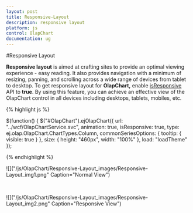 ```yaml
---
layout: post
title: Responsive-Layout
description: responsive layout
platform: js
control: OlapChart
documentation: ug
---
```


#Responsive Layout

**Responsive layout** is aimed at crafting sites to provide an optimal viewing experience - easy reading. It also provides navigation with a minimum of resizing, panning, and scrolling across a wide range of devices from tablet to desktop. To get responsive layout for **OlapChart,** enable [isResponsive](/js/api/ejOlapChart#members:isresponsive) API to **true**. By using this feature, you can achieve an effective view of the OlapChart control in all devices including desktops, tablets, mobiles, etc. 

{% highlight js %}

$(function() {
            $("#OlapChart").ejOlapChart({
                url: "../wcf/OlapChartService.svc",
                animation: true,
                isResponsive: true,
                type: ej.olap.OlapChart.ChartTypes.Column,
                commonSeriesOptions: {
                    tooltip: {
                        visible: true
                    }
                },
                size: {
                    height: "460px",
                    width: "100%"
                },
                load: "loadTheme"
            });

{% endhighlight %}

![]("/js/OlapChart/Responsive-Layout_images/Responsive-Layout_img1.png" Caption="Normal View")

<br/>

![]("/js/OlapChart/Responsive-Layout_images/Responsive-Layout_img2.png" Caption="Responsive View")







